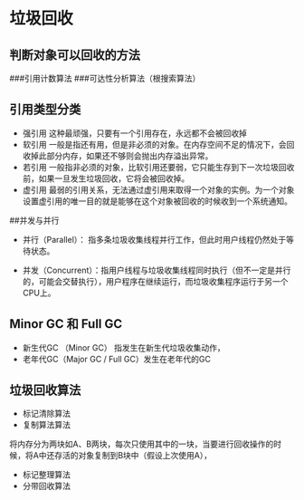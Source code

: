 # 垃圾回收
## 判断对象可以回收的方法
###引用计数算法
###可达性分析算法（根搜索算法）

## 引用类型分类
- 强引用 这种最顽强，只要有一个引用存在，永远都不会被回收掉
- 软引用  一般是指还有用，但是非必须的对象。在内存空间不足的情况下，会回收掉此部分内存，如果还不够则会抛出内存溢出异常。 
- 若引用  一般指非必须的对象，比软引用还要弱，它只能生存到下一次垃圾回收前，如果一旦发生垃圾回收，它将会被回收掉。
- 虚引用 最弱的引用关系，无法通过虚引用来取得一个对象的实例。为一个对象设置虚引用的唯一目的就是能够在这个对象被回收的时候收到一个系统通知。

##并发与并行

- 并行（Parallel）： 指多条垃圾收集线程并行工作，但此时用户线程仍然处于等待状态。

- 并发（Concurrent）：指用户线程与垃圾收集线程同时执行（但不一定是并行的，可能会交替执行），用户程序在继续运行，而垃圾收集程序运行于另一个CPU上。

## Minor GC 和 Full GC

- 新生代GC （Minor GC） 指发生在新生代垃圾收集动作， 
- 老年代GC（Major GC / Full GC）发生在老年代的GC

## 垃圾回收算法
- 标记清除算法
- 复制算法算法

将内存分为两块如A、B两块，每次只使用其中的一块，当要进行回收操作的时候，将A中还存活的对象复制到B块中（假设上次使用A），
- 标记整理算法
- 分带回收算法


